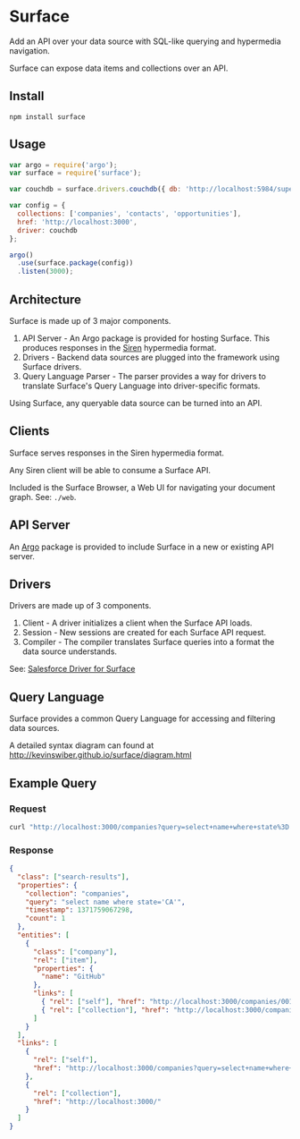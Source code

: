 # Surface

Add an API over your data source with SQL-like querying and hypermedia navigation.

Surface can expose data items and collections over an API.

## Install

`npm install surface`

## Usage

```javascript
var argo = require('argo');
var surface = require('surface');

var couchdb = surface.drivers.couchdb({ db: 'http://localhost:5984/supertech' });

var config = {
  collections: ['companies', 'contacts', 'opportunities'],
  href: 'http://localhost:3000',
  driver: couchdb
};

argo()
  .use(surface.package(config))
  .listen(3000);
```

## Architecture

Surface is made up of 3 major components.

1. API Server - An Argo package is provided for hosting Surface. This produces responses in the [Siren](https://github.com/kevinswiber/siren) hypermedia format.
3. Drivers - Backend data sources are plugged into the framework using Surface drivers.
4. Query Language Parser - The parser provides a way for drivers to translate Surface's Query Language into driver-specific formats.

Using Surface, any queryable data source can be turned into an API.

## Clients

Surface serves responses in the Siren hypermedia format.

Any Siren client will be able to consume a Surface API.

Included is the Surface Browser, a Web UI for navigating your document graph. See: `./web`.

## API Server

An [Argo](https://github.com/argo/argo) package is provided to include Surface in a new or existing API server.

## Drivers

Drivers are made up of 3 components.

1. Client - A driver initializes a client when the Surface API loads.
2. Session - New sessions are created for each Surface API request.
3. Compiler - The compiler translates Surface queries into a format the data source understands.

See: [Salesforce Driver for Surface](https://github.com/kevinswiber/surface-salesforce/blob/master/salesforce.js)

## Query Language

Surface provides a common Query Language for accessing and filtering data sources.

A detailed syntax diagram can found at http://kevinswiber.github.io/surface/diagram.html

## Example Query

### Request

```bash
curl "http://localhost:3000/companies?query=select+name+where+state%3D'CA'"
```

### Response

```json
{
  "class": ["search-results"],
  "properties": {
    "collection": "companies",
    "query": "select name where state='CA'",
    "timestamp": 1371759067298,
    "count": 1
  },
  "entities": [
    {
      "class": ["company"],
      "rel": ["item"],
      "properties": {
        "name": "GitHub"
      },
      "links": [
        { "rel": ["self"], "href": "http://localhost:3000/companies/001i000000CjiAsAAJ" },
        { "rel": ["collection"], "href": "http://localhost:3000/companies" }
      ]
    }
  ],
  "links": [
    {
      "rel": ["self"],
      "href": "http://localhost:3000/companies?query=select+name+where+state%3D'CA'"
    },
    {
      "rel": ["collection"],
      "href": "http://localhost:3000/"
    }
  ]
}
```

